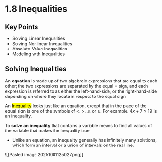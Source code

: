 # 1.8 Inequalities

## Key Points

- Solving Linear Inequalities
- Solving Nonlinear Inequalities
- Absolute-Value Inequalities
- Modeling with Inequalities

## Solving Inequalities

An **equation** is made up of two algebraic expressions that are equal to each other; the two expressions are separated by the equal $=$ sign, and each expression is referred to as either the left-hand-side, or the right-hand-side depending on where they locate in respect to the equal sign.

An <mark class="hltr-trippy">Inequality</mark> looks just like an equation, except that in the place of the equal sign is one of the symbols of $<$, $>$, $\leq$, or $\geq$. For example, $4x+7 \leq 19$ is an inequality.

To **solve an inequality** that contains a variable means to find all values of the variable that makes the inequality true.
- Unlike an equation, an inequality generally has infinitely many solutions, which form an interval or a union of intervals on the real line.

![[Pasted image 20251001125027.png]]

